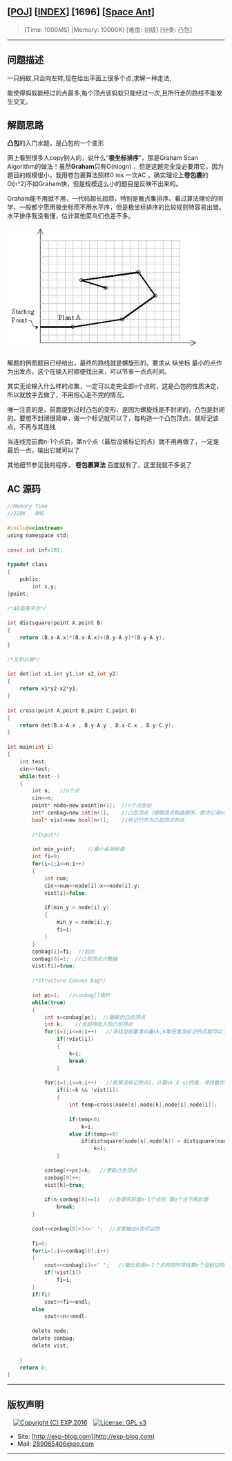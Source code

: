 ## [[POJ](http://poj.org/)] [[INDEX](https://github.com/lyy289065406/POJ-Solving-Reports)] [1696] [[Space Ant](http://poj.org/problem?id=1696)]

> [Time: 1000MS] [Memory: 10000K] [难度: 初级] [分类: 凸包]

------

## 问题描述

一只蚂蚁,只会向左转,现在给出平面上很多个点,求解一种走法,

能使得蚂蚁能经过的点最多,每个顶点该蚂蚁只能经过一次,且所行走的路线不能发生交叉。


## 解题思路

**凸包**的入门水题，是凸包的一个变形

网上看到很多人copy别人的，说什么“**极坐标排序**”，那是Graham Scan Algorithm的做法！虽然**Graham**只有O(nlogn) ，但是这题完全没必要用它，因为题目的规模很小，我用卷包裹算法照样0 ms 一次AC 。确实理论上**卷包裹**的O(n^2)不如Graham快，但是规模这么小的题目是反映不出来的。

Graham能不用就不用，一代码超长超烦，特别是散点集排序。看过算法理论的同学，一般都宁愿用极坐标而不用水平序，但是极坐标排序的比较规则特容易出错。水平排序我没看懂，估计其他菜鸟们也差不多。


![](/reports/POJ1696-Space%20Ant/img/01.jpg)

解题的例图题目已经给出，最终的路线就是螺旋形的。要求从 纵坐标 最小的点作为出发点，这个在输入时顺便找出来，可以节省一点点时间。

其实无论输入什么样的点集，一定可以走完全部n个点的，这是凸包的性质决定，所以就放手去做了，不用担心走不完的情况。
 

唯一注意的是，前面提到过时凸包的变形，是因为螺旋线是不封闭的，凸包是封闭的。要想不封闭很简单，做一个标记就可以了，每构造一个凸包顶点，就标记该点，不再与其连线

当连线完前面n-1个点后，第n个点（最后没被标记的点）就不用再做了，一定是最后一点，输出它就可以了

 
其他细节参见我的程序， **卷包裹算法** 百度就有了，这里我就不多说了


## AC 源码


```c
//Memory Time 
//228K   0MS 

#include<iostream>
using namespace std;

const int inf=101;

typedef class
{
	public:
		int x,y;
}point;

/*AB距离平方*/

int distsquare(point A,point B)
{
	return (B.x-A.x)*(B.x-A.x)+(B.y-A.y)*(B.y-A.y);
}

/*叉积计算*/

int det(int x1,int y1,int x2,int y2)
{
	return x1*y2-x2*y1;
}

int cross(point A,point B,point C,point D)
{
	return det(B.x-A.x , B.y-A.y , D.x-C.x , D.y-C.y);
}

int main(int i)
{
	int test;
	cin>>test;
	while(test--)
	{
		int n;   //n个点
		cin>>n;
		point* node=new point[n+1];  //n个点坐标
		int* conbag=new int[n+1];    //凸包顶点（根据顶点构造顺序，依次记录node[]下标）
		bool* vist=new bool[n+1];    //标记已作为凸包顶点的点

		/*Input*/

		int min_y=inf;    //最小纵坐标值
		int fi=0;
		for(i=1;i<=n;i++)
		{
			int num;
			cin>>num>>node[i].x>>node[i].y;
			vist[i]=false;

			if(min_y > node[i].y)
			{
				min_y = node[i].y;
				fi=i;
			}
		}
		conbag[1]=fi;  //起点
		conbag[0]=1;  //凸包顶点计数器
		vist[fi]=true;

		/*Structure Convex bag*/

		int pc=1;   //conbag[]指针
		while(true)
		{
			int s=conbag[pc];  //最新的凸包顶点
			int k;    //当前待加入的凸包顶点
			for(i=1;i<=n;i++)   //寻找当前基准向量sk,k取任意没标记的点就可以了
				if(!vist[i])
				{
					k=i;
					break;
				}

			for(i=1;i<=n;i++)   //枚举没标记的点i，计算sk X si的值，寻找最优（最外面的）k点作为凸包顶点
				if(i!=k && !vist[i])
				{
					int temp=cross(node[s],node[k],node[s],node[i]);

					if(temp<0)
						k=i;
					else if(temp==0)
						if(distsquare(node[s],node[k]) > distsquare(node[s],node[i]))  //当k i共线时，距离s近的点优先选取
							k=i;
				}

			conbag[++pc]=k;   //更新凸包顶点
			conbag[0]++;
			vist[k]=true;

			if(n-conbag[0]==1)   //处理完前面n-1个点后 第n个点不再处理
				break;
		}

		cout<<conbag[0]+1<<' ';  //这里输出n也可以的

		fi=0;
		for(i=1;i<=conbag[0];i++)
		{
			cout<<conbag[i]<<' ';   //输出前面n-1个点的同时寻找第n个没标记的点
			if(!vist[i])
				fi=i;
		}
		if(fi)
			cout<<fi<<endl;
		else
			cout<<n<<endl;

		delete node;
		delete conbag;
		delete vist;

	}
	return 0;
}
```

------

## 版权声明

　[![Copyright (C) EXP,2016](https://img.shields.io/badge/Copyright%20(C)-EXP%202016-blue.svg)](http://exp-blog.com)　[![License: GPL v3](https://img.shields.io/badge/License-GPL%20v3-blue.svg)](https://www.gnu.org/licenses/gpl-3.0)
  

- Site: [http://exp-blog.com](http://exp-blog.com) 
- Mail: <a href="mailto:289065406@qq.com?subject=[EXP's Github]%20Your%20Question%20（请写下您的疑问）&amp;body=What%20can%20I%20help%20you?%20（需要我提供什么帮助吗？）">289065406@qq.com</a>


------
